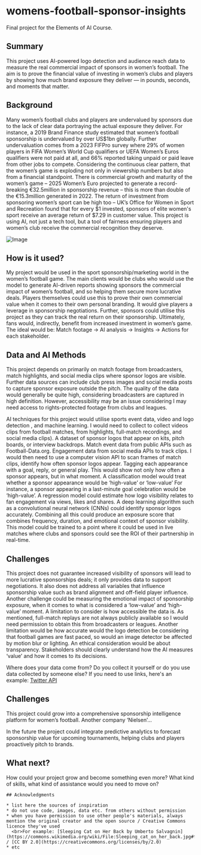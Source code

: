 # womens-football-sponsor-insights

Final project for the Elements of AI Course.

## Summary

This project uses AI-powered logo detection and audience reach data to measure the real commercial impact of sponsors in women’s football.
The aim is to prove the financial value of investing in women’s clubs and players by showing how much brand exposure they deliver — in pounds, seconds, and moments that matter.

## Background

Many women’s football clubs and players are undervalued by sponsors due to the lack of clear data portraying the actual exposure they deliver. For instance, a 2019 Brand Finance study estimated that women’s football sponsorship is undervalued by over US$1bn globally. Further undervaluation comes from a 2023 FIFPro survey where 29% of women players in FIFA Women’s World Cup qualifiers or UEFA Women’s Euros qualifiers were not paid at all, and 66% reported taking unpaid or paid leave from other jobs to compete. Considering the continuous clear pattern, that the women’s game is exploding not only in viewership numbers but also from a financial standpoint. There is commercial growth and maturity of the women’s game – 2025 Women’s Euro projected to generate a record-breaking €32.5million in sponsorship revenue – this is more than double of the €15.3million generated in 2022. The return of investment from sponsoring women’s sport can be high too – UK’s Office for Women in Sport and Recreation found that for every $1 invested, sponsors of elite women's sport receive an average return of $7.29 in customer value. This project is using AI, not just a tech tool, but a tool of fairness ensuring players and women’s club receive the commercial recognition they deserve.


![Image](https://github.com/user-attachments/assets/0e313687-cf10-43ad-8127-898b1b6d6d8e)



## How is it used?

My project would be used in the sport sponsorship/marketing world in the women’s football game. The main clients would be clubs who would use the model to generate AI-driven reports showing sponsors the commercial impact of women’s football, and so helping them secure more lucrative deals. Players themselves could use this to prove their own commercial value when it comes to their own personal branding. It would give players a leverage in sponsorship negotiations. Further, sponsors could utilise this project as they can track the real return on their sponsorship. Ultimately, fans would, indirectly, benefit from increased investment in women’s game. The ideal would be: Match footage &rarr; AI analysis &rarr; Insights &rarr; Actions for each stakeholder.


## Data and AI Methods

This project depends on primarily on match footage from broadcasters, match highlights, and social media clips where sponsor logos are visible. Further data sources can include club press images and social media posts to capture sponsor exposure outside the pitch. The quality of the data would generally be quite high, considering broadcasters are captured in high definition. However, accessibility may be an issue considering I may need access to rights-protected footage from clubs and leagues.

AI techniques for this project would utilise sports event data, video and logo detection , and machine learning. I would need to collect to collect videos clips from football matches, from highlights, full-match recordings, and social media clips). A dataset of sponsor logos that appear on kits, pitch boards, or interview backdrops. Match event data from public APIs such as Football-Data.org. Engagement data from social media APIs to track clips. I would then need to use a computer vision API to scan frames of match clips, identify how often sponsor logos appear. Tagging each appearance with a goal, reply, or general play. This would show not only how often a sponsor appears, but in what moment. A classification model would treat whether a sponsor appearance would be ‘high-value’ or ‘low-value’ For instance, a sponsor appearing in a last-minute goal celebration would be ‘high-value’. A regression model could estimate how logo visibility relates to fan engagement via views, likes and shares. A deep learning algorithm such as a convolutional neural network (CNNs) could identify sponsor logos accurately. Combining all this could produce an exposure score that combines frequency, duration, and emotional context of sponsor visibility. This model could be trained to a point where it could be used in live matches where clubs and sponsors could see the ROI of their partnership in real-time.


## Challenges

This project does not guarantee increased visibility of sponsors will lead to more lucrative sponsorships deals; it only provides data to support negotiations. It also does not address all variables that influence sponsorship value such as brand alignment and off-field player influence. Another challenge could be measuring the emotional impact of sponsorship exposure, when it comes to what is considered a ‘low-value’ and ‘high-value’ moment.
A limitation to consider is how accessible the data is. As mentioned, full-match replays are not always publicly available so I would need permission to obtain this from broadcasters or leagues. Another limitation would be how accurate would the logo detection be considering that football games are fast paced, so would an image detector be affected by motion blur or lighting.
An ethical consideration would be about transparency. Stakeholders should clearly understand how the AI measures ‘value’ and how it comes to its decisions.


Where does your data come from? Do you collect it yourself or do you use data collected by someone else?
If you need to use links, here's an example:
[Twitter API](https://developer.twitter.com/en/docs)


## Challenges

This project could grow into a comprehensive sponsorship intelligence platform for women’s football. Another company ‘Nielsen’…

In the future the project could integrate predictive analytics to forecast sponsorship value for upcoming tournaments, helping clubs and players proactively pitch to brands.


## What next?

How could your project grow and become something even more? What kind of skills, what kind of assistance would you  need to move on? 

```
## Acknowledgments

* list here the sources of inspiration 
* do not use code, images, data etc. from others without permission
* when you have permission to use other people's materials, always mention the original creator and the open source / Creative Commons licence they've used
  <br>For example: [Sleeping Cat on Her Back by Umberto Salvagnin](https://commons.wikimedia.org/wiki/File:Sleeping_cat_on_her_back.jpg#filelinks) / [CC BY 2.0](https://creativecommons.org/licenses/by/2.0)
* etc
